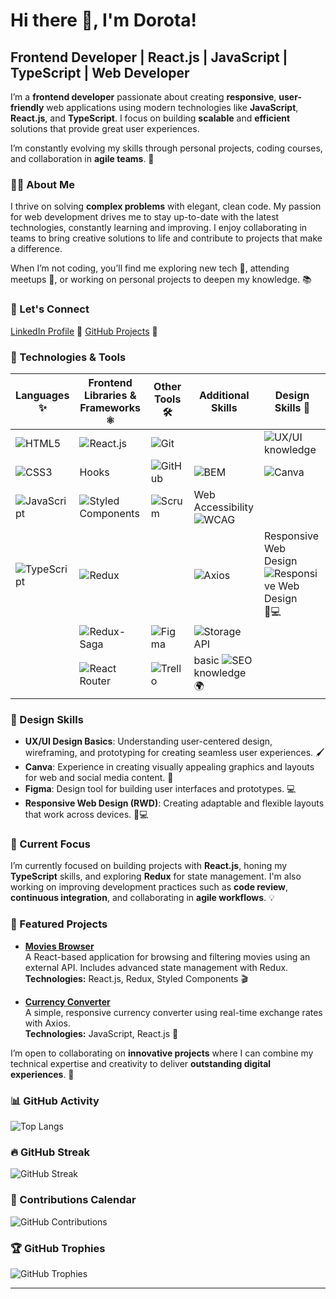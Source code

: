 # Hi there 👋, I'm Dorota! 

## Frontend Developer | React.js | JavaScript | TypeScript | Web Developer

I’m a **frontend developer** passionate about creating **responsive**, **user-friendly** web applications using modern technologies like **JavaScript**, **React.js**, and **TypeScript**. I focus on building **scalable** and **efficient** solutions that provide great user experiences.

I’m constantly evolving my skills through personal projects, coding courses, and collaboration in **agile teams**. 🚀

### 👩‍💻 About Me

I thrive on solving **complex problems** with elegant, clean code. My passion for web development drives me to stay up-to-date with the latest technologies, constantly learning and improving. I enjoy collaborating in teams to bring creative solutions to life and contribute to projects that make a difference. 

When I’m not coding, you’ll find me exploring new tech 🌱, attending meetups 🎤, or working on personal projects to deepen my knowledge. 📚


### 🚀 Let's Connect
[LinkedIn Profile](https://www.linkedin.com/in/d-karpinska/) 💬 [GitHub Projects](https://github.com/Dor-Ka?tab=repositories) 🌟
<!-- 
- [My Portfolio](link-to-portfolio) 🌍 
-->
### 🔧 Technologies & Tools

| **Languages** ✨                                          | **Frontend Libraries & Frameworks** ⚛️                             | **Other Tools** 🛠️                                              | **Additional Skills**                                          | **Design Skills** 🎨                                       |
|----------------------------------------------------------|---------------------------------------------------------------------|-----------------------------------------------------------------|---------------------------------------------------------------|------------------------------------------------------------|
| ![HTML5](https://img.shields.io/badge/-HTML5-E34F26?logo=html5&logoColor=ffffff)  | ![React.js](https://img.shields.io/badge/-React.js-61DAFB?logo=react&logoColor=black) | ![Git](https://img.shields.io/badge/-Git-F05032?logo=git&logoColor=white) |                                                               | ![UX/UI](https://img.shields.io/badge/-UX%2FUI-FF9A8B?logo=figma&logoColor=white) knowledge |
| ![CSS3](https://img.shields.io/badge/-CSS3-1572B6?logo=css3&logoColor=ffffff)   | Hooks                                                              | ![GitHub](https://img.shields.io/badge/-GitHub-181717?logo=github&logoColor=white) | ![BEM](https://img.shields.io/badge/-BEM-FF3E00?logo=css3&logoColor=white) | ![Canva](https://img.shields.io/badge/-Canva-FF4F00?logo=canva&logoColor=white) |
| ![JavaScript](https://img.shields.io/badge/-JavaScript-F7DF1E?logo=javascript&logoColor=black) | ![Styled Components](https://img.shields.io/badge/-Styled%20Components-DB7093?logo=styled-components&logoColor=white) | ![Scrum](https://img.shields.io/badge/-Scrum-2E1B8E?logo=scrum&logoColor=white) | Web Accessibility ![WCAG](https://img.shields.io/badge/-WCAG-2F2F2F?logo=html5&logoColor=white) |                                                            |
| ![TypeScript](https://img.shields.io/badge/-TypeScript-3178C6?logo=typescript&logoColor=ffffff) | ![Redux](https://img.shields.io/badge/-Redux-764ABC?logo=redux&logoColor=white)  |                                                                 | ![Axios](https://img.shields.io/badge/-Axios-5A29E4?logo=axios&logoColor=white) | Responsive Web Design ![Responsive Web Design](https://img.shields.io/badge/-RWD-4CAF50?logo=css3&logoColor=white) 📱💻 |
|                                                          | ![Redux-Saga](https://img.shields.io/badge/-Redux%20Saga-999999?logo=redux&logoColor=white) | ![Figma](https://img.shields.io/badge/-Figma-F24E1E?logo=figma&logoColor=white) | ![Storage API](https://img.shields.io/badge/-Storage%20API-FFB300?logo=google-chrome&logoColor=black) |                                                            |
|                                                          | ![React Router](https://img.shields.io/badge/-React%20Router-CA4245?logo=react-router&logoColor=white) | ![Trello](https://img.shields.io/badge/-Trello-0079BF?logo=trello&logoColor=white) | basic ![SEO](https://img.shields.io/badge/-SEO-FF9A8B?logo=google&logoColor=black) knowledge 🌍 |                                                            |

### 🎨 Design Skills

- **UX/UI Design Basics**: Understanding user-centered design, wireframing, and prototyping for creating seamless user experiences. 🖌️
- **Canva**: Experience in creating visually appealing graphics and layouts for web and social media content. 🎨
- **Figma**: Design tool for building user interfaces and prototypes. 💻
- **Responsive Web Design (RWD)**: Creating adaptable and flexible layouts that work across devices. 📱💻

### 🌱 Current Focus

I’m currently focused on building projects with **React.js**, honing my **TypeScript** skills, and exploring **Redux** for state management. I'm also working on improving development practices such as **code review**, **continuous integration**, and collaborating in **agile workflows**. 💡

### 🌟 Featured Projects

- [**Movies Browser**](https://github.com/Dor-Ka/movies-browser)  
  A React-based application for browsing and filtering movies using an external API. Includes advanced state management with Redux.  
  **Technologies:** React.js, Redux, Styled Components 🎬  

- [**Currency Converter**](https://github.com/Dor-Ka/currency-converter)  
  A simple, responsive currency converter using real-time exchange rates with Axios.  
  **Technologies:** JavaScript, React.js 💱


I’m open to collaborating on **innovative projects** where I can combine my technical expertise and creativity to deliver **outstanding digital experiences**. 🚀


### 📊 GitHub Activity

![Top Langs](https://github-readme-stats.vercel.app/api/top-langs/?username=Dor-Ka&layout=compact&theme=radical)

### 🔥 GitHub Streak

![GitHub Streak](https://github-readme-streak-stats.herokuapp.com/?user=Dor-Ka)

### 📅 Contributions Calendar

![GitHub Contributions](https://github-readme-activity-graph.cyclic.app/graph?username=Dor-Ka)

### 🏆 GitHub Trophies

![GitHub Trophies](https://github-profile-trophy.vercel.app/?username=Dor-Ka&theme=radical&column=3&row=1&no-issues=true&no-stars=true&no-forks=true&no-repositories=true&no-commits=false&no-pull-requests=false&no-reviews=false)


---

<!-- 
### ✨ Fun Fact

I’m always trying to **code** like the [**little rocket emoji** 🚀](https://emojipedia.org/rocket/) and love building **amazing things**!
-->
